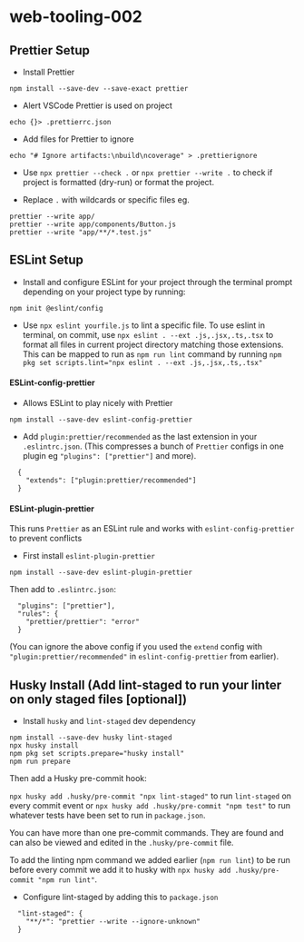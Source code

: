 # web-tooling-002

## Prettier Setup

- Install Prettier

```npm install --save-dev --save-exact prettier```

- Alert VSCode Prettier is used on project

```echo {}> .prettierrc.json```

- Add files for Prettier to ignore

```echo "# Ignore artifacts:\nbuild\ncoverage" > .prettierignore```

- Use ```npx prettier --check .``` or ```npx prettier --write .``` to check if project is formatted (dry-run) or format the project.


- Replace ```.``` with wildcards or specific files eg.

```
prettier --write app/
prettier --write app/components/Button.js
prettier --write "app/**/*.test.js"
```

## ESLint Setup

-  Install and configure ESLint for your project through the terminal prompt depending on your project type by running:

```npm init @eslint/config```

- Use `npx eslint yourfile.js` to lint a specific file. To use eslint in terminal, on commit, use `npx eslint . --ext .js,.jsx,.ts,.tsx` to format all files in current project directory matching those extensions. This can be mapped to run as `npm run lint` command by running `npm pkg set scripts.lint="npx eslint . --ext .js,.jsx,.ts,.tsx"`

#### ESLint-config-prettier

- Allows ESLint to play nicely with Prettier
   
```npm install --save-dev eslint-config-prettier```

- Add `plugin:prettier/recommended` as the last extension in your `.eslintrc.json`. (This compresses a bunch of `Prettier` configs in one plugin eg `"plugins": ["prettier"]` and more).

```
  {
    "extends": ["plugin:prettier/recommended"]
  }
```


#### ESLint-plugin-prettier

This runs `Prettier` as an ESLint rule and works with `eslint-config-prettier` to prevent conflicts

- First install `eslint-plugin-prettier`

`npm install --save-dev eslint-plugin-prettier`

Then add to `.eslintrc.json`:

```
  "plugins": ["prettier"],
  "rules": {
    "prettier/prettier": "error"
  }
```

(You can ignore the above config if you used the `extend` config with `"plugin:prettier/recommended"` in `eslint-config-prettier` from earlier).

## Husky Install (Add lint-staged to run your linter on only staged files [optional])

- Install `husky` and `lint-staged` dev dependency

```
npm install --save-dev husky lint-staged
npx husky install
npm pkg set scripts.prepare="husky install"
npm run prepare
```

Then add a Husky pre-commit hook:

```npx husky add .husky/pre-commit "npx lint-staged"``` to run `lint-staged` on every commit event or ```npx husky add .husky/pre-commit "npm test"``` to run whatever tests have been set to run in `package.json`.

You can have more than one pre-commit commands. They are found and can also be viewed and edited in the `.husky/pre-commit` file.

To add the linting npm command we added earlier (`npm run lint`) to be run before every commit we add it to husky with `npx husky add .husky/pre-commit "npm run lint"`.

- Configure lint-staged by adding this to ```package.json```

```
  "lint-staged": {
    "**/*": "prettier --write --ignore-unknown"
  }
```


